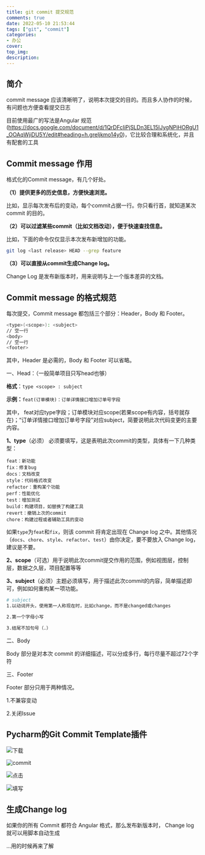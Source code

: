 ```yaml
---
title: git commit 提交规范
comments: true
date: 2022-05-10 21:53:44
tags: ["git", "commit"]
categories:
- 办公
cover:
top_img:
description:
---
```


## 简介

commit message 应该清晰明了，说明本次提交的目的。而且多人协作的时候，有问题也方便查看提交日志

目前使用最广的写法是Angular 规范(https://docs.google.com/document/d/1QrDFcIiPjSLDn3EL15IJygNPiHORgU1_OOAqWjiDU5Y/edit#heading=h.greljkmo14y0)，它比较合理和系统化，并且有配套的工具



## Commit message 作用

格式化的Commit message，有几个好处。

**（1）提供更多的历史信息，方便快速浏览。**

比如，显示每次发布后的变动，每个commit占据一行。你只看行首，就知道某次 commit 的目的。



**（2）可以过滤某些commit（比如文档改动），便于快速查找信息。**

比如，下面的命令仅仅显示本次发布新增加的功能。

```bash
git log <last release> HEAD --grep feature
```



**（3）可以直接从commit生成Change log。**

Change Log 是发布新版本时，用来说明与上一个版本差异的文档。



## Commit message 的格式规范

每次提交，Commit message 都包括三个部分：Header，Body 和 Footer。

```bash
<type>(<scope>): <subject>
// 空一行
<body>
// 空一行
<footer>

```

其中，Header 是必需的，Body 和 Footer 可以省略。

一、Head：（一般简单项目只写head也够）

**格式**：`type <scope> : subject`

**示例：**`feat(订单模块)：订单详情接口增加订单号字段`

其中， feat对应type字段；订单模块对应scope(若果scope有内容，括号就存在)；“订单详情接口增加订单号字段”对应subject，简要说明此次代码变更的主要内容。



**1、type**（必须） 必须要填写，这是表明此次commit的类型，具体有一下几种类型：

```
feat：新功能
fix：修复bug
docs：文档改变
style：代码格式改变
refactor：重构某个功能
perf：性能优化
test：增加测试
build：构建项目，如替换了构建工具
revert：撤销上次的commit
chore：构建过程或者辅助工具的变动
```

如果`type`为`feat`和`fix`，则该 commit 将肯定出现在 Change log 之中。其他情况（`docs`、`chore`、`style`、`refactor`、`test`）由你决定，要不要放入 Change log，建议是不要。

**2、scope**（可选）用于说明此次commit提交作用的范围，例如视图层，控制层，数据之久层，项目配置等等

**3、subject**（必须）主题必须填写，用于描述此次commit的内容，简单描述即可，例如如何重构某一项功能。

```bash
# subject
1.以动词开头，使用第一人称现在时，比如change，而不是changed或changes

2.第一个字母小写

3.结尾不加句号（.）
```









二、Body

Body 部分是对本次 commit 的详细描述，可以分成多行，每行尽量不超过72个字符





三、Footer

Footer 部分只用于两种情况。

1.不兼容变动

2.关闭Issue







## Pycharm的Git Commit Template插件

![下载](https://geoer666-1257264766.cos.ap-beijing.myqcloud.com/2022-05-10-141402.png)



![commit](https://geoer666-1257264766.cos.ap-beijing.myqcloud.com/2022-05-10-141430.png)



![点击](https://geoer666-1257264766.cos.ap-beijing.myqcloud.com/2022-05-10-141459.png)



![填写](https://geoer666-1257264766.cos.ap-beijing.myqcloud.com/2022-05-10-141528.png)



## 生成Change log

如果你的所有 Commit 都符合 Angular 格式，那么发布新版本时， Change log 就可以用脚本自动生成

...用的时候再来了解























